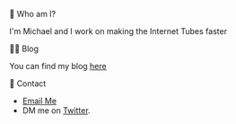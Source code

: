 👋 Who am I?

I'm Michael and I work on making the Internet Tubes faster

✍🏻 Blog

You can find my blog [here](https://blog.mgattozzi.dev)

📱 Contact

- <a href="mailto:self@mgattozzi.dev">Email Me</a>
- DM me on [Twitter](https://twitter.com/mgattozzi).
